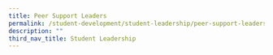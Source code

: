 ```yaml
---
title: Peer Support Leaders
permalink: /student-development/student-leadership/peer-support-leaders
description: ""
third_nav_title: Student Leadership
---
```


